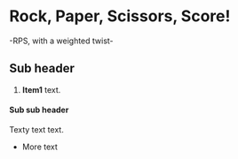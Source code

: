 # Rock, Paper, Scissors, Score!
-RPS, with a weighted twist-

## Sub header

1. **Item1** text.

#### Sub sub header

Texty text text.

* More text
